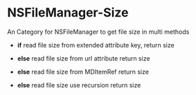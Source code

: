 # NSFileManager-Size
An Category for NSFileManager to get file size in multi methods

* **if** read file size from extended attribute key, 
	return size
	
* **else** read file size from url attribute
	return size
	
* **else** read file size from MDItemRef
	return size
	
* **else** read file size use recursion
	return size


